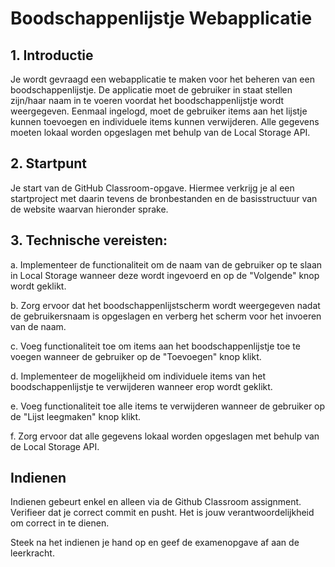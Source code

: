 # Boodschappenlijstje Webapplicatie

## 1. Introductie
Je wordt gevraagd een webapplicatie te maken voor het beheren van een boodschappenlijstje. De applicatie moet de gebruiker in staat stellen zijn/haar naam in te voeren voordat het boodschappenlijstje wordt weergegeven. Eenmaal ingelogd, moet de gebruiker items aan het lijstje kunnen toevoegen en individuele items kunnen verwijderen. Alle gegevens moeten lokaal worden opgeslagen met behulp van de Local Storage API.

## 2. Startpunt
Je start van de GitHub Classroom-opgave. Hiermee verkrijg je al een startproject met daarin tevens de bronbestanden en de basisstructuur van de website waarvan hieronder sprake.

## 3. Technische vereisten:
a. Implementeer de functionaliteit om de naam van de gebruiker op te slaan in Local Storage wanneer deze wordt ingevoerd en op de "Volgende" knop wordt geklikt.

b. Zorg ervoor dat het boodschappenlijstscherm wordt weergegeven nadat de gebruikersnaam is opgeslagen en verberg het scherm voor het invoeren van de naam.

c. Voeg functionaliteit toe om items aan het boodschappenlijstje toe te voegen wanneer de gebruiker op de "Toevoegen" knop klikt.

d. Implementeer de mogelijkheid om individuele items van het boodschappenlijstje te verwijderen wanneer erop wordt geklikt.

e. Voeg functionaliteit toe alle items te verwijderen wanneer de gebruiker op de "Lijst leegmaken" knop klikt.

f. Zorg ervoor dat alle gegevens lokaal worden opgeslagen met behulp van de Local Storage API.

## Indienen

Indienen gebeurt enkel en alleen via de Github Classroom assignment. Verifieer dat je correct commit en pusht. Het is jouw verantwoordelijkheid om correct in te dienen.

Steek na het indienen je hand op en geef de examenopgave af aan de leerkracht.
